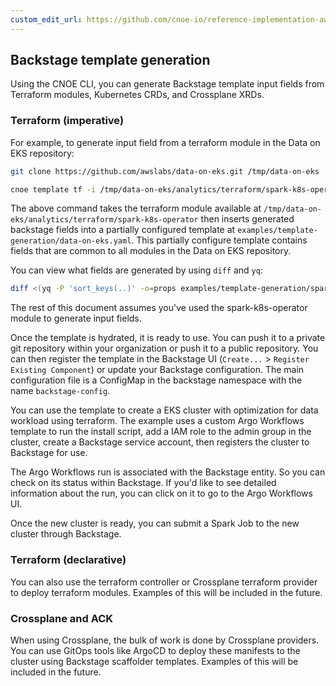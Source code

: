 ```yaml
---
custom_edit_url: https://github.com/cnoe-io/reference-implementation-aws/blob/main/examples/demo.md
---
```


## Backstage template generation

Using the CNOE CLI, you can generate Backstage template input fields from Terraform modules, Kubernetes CRDs, and Crossplane XRDs.

### Terraform (imperative)

For example, to generate input field from a terraform module in the Data on EKS repository: 

```bash
git clone https://github.com/awslabs/data-on-eks.git /tmp/data-on-eks

cnoe template tf -i /tmp/data-on-eks/analytics/terraform/spark-k8s-operator -o examples/template-generation -t examples/template-generation/data-on-eks.yaml -p '.spec.parameters[0].properties.tfVars'

```
The above command takes the terraform module available at `/tmp/data-on-eks/analytics/terraform/spark-k8s-operator` then inserts generated backstage fields into a partially configured template at `examples/template-generation/data-on-eks.yaml`. This partially configure template contains fields that are common to all modules in the Data on EKS repository.

You can view what fields are generated by using `diff` and `yq`:

```bash
diff <(yq -P 'sort_keys(..)' -o=props examples/template-generation/spark-k8s-operator.yaml) <(yq -P 'sort_keys(..)' -o=props examples/template-generation/data-on-eks.yaml)
```

The rest of this document assumes you've used the spark-k8s-operator module to generate input fields.

Once the template is hydrated, it is ready to use. You can push it to a private git repository within your organization or push it to a public repository. 
You can then register the template in the Backstage UI (`Create...` > `Register Existing Component`) or update your Backstage configuration. The main configuration file is a ConfigMap in the backstage namespace with the name `backstage-config`.

You can use the template to create a EKS cluster with optimization for data workload using terraform. The example uses a custom Argo Workflows template to run the install script, add a IAM role to the admin group in the cluster, create a Backstage service account, then registers the cluster to Backstage for use.

The Argo Workflows run is associated with the Backstage entity. So you can check on its status within Backstage. If you'd like to see detailed information about the run, you can click on it to go to the Argo Workflows UI.

Once the new cluster is ready, you can submit a Spark Job to the new cluster through Backstage. 

### Terraform (declarative)

You can also use the terraform controller or Crossplane terraform provider to deploy terraform modules. Examples of this will be included in the future.


### Crossplane and ACK

When using Crossplane, the bulk of work is done by Crossplane providers. You can use GitOps tools like ArgoCD to deploy these manifests to the cluster using Backstage scaffolder templates. Examples of this will be included in the future.



